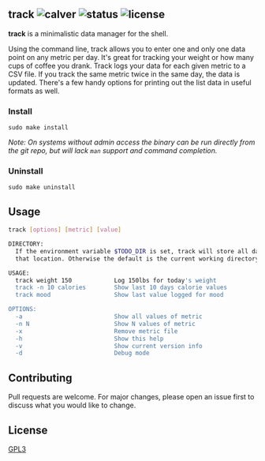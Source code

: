 track ![calver](https://img.shields.io/badge/calver-2018.05.29-22bfda.svg?style=flat-square) ![status](https://img.shields.io/badge/status-working-green.svg?style=flat-square) ![license](https://img.shields.io/badge/license-GPL3-blue.svg?style=flat-square)
------

**track** is a minimalistic data manager for the shell.

Using the command line, track allows you to enter one and only one data point
on any metric per day. It's great for tracking your weight or how many cups of
coffee you drank. Track logs your data for each given metric to a CSV file. If
you track the same metric twice in the same day, the data is updated. There's
a few handy options for printing out the list data in useful formats as well.

### Install

`sudo make install`

_Note: On systems without admin access the binary can be run directly from the
git repo, but will lack `man` support and command completion._

### Uninstall

`sudo make uninstall`

## Usage

```bash
track [options] [metric] [value]

DIRECTORY:
  If the environment variable $TODO_DIR is set, track will store all data in
  that location. Otherwise the default is the current working directory.

USAGE:
  track weight 150            Log 150lbs for today's weight
  track -n 10 calories        Show last 10 days calorie values
  track mood                  Show last value logged for mood

OPTIONS:
  -a                          Show all values of metric
  -n N                        Show N values of metric
  -x                          Remove metric file
  -h                          Show this help
  -v                          Show current version info
  -d                          Debug mode
```

## Contributing

Pull requests are welcome. For major changes, please open an issue first to
discuss what you would like to change.

## License
[GPL3](LICENSE)
